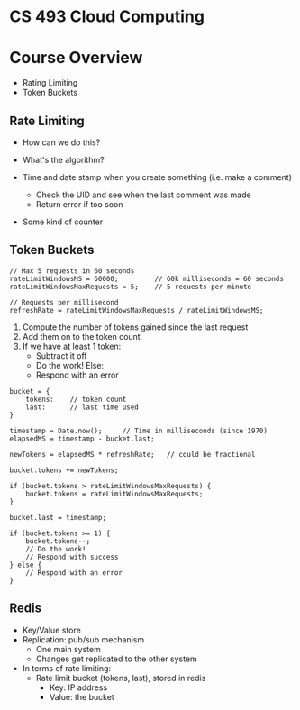 # CS 493 Cloud Computing

# Course Overview
- Rating Limiting
- Token Buckets

## Rate Limiting
- How can we do this?

- What's the algorithm?

- Time and date stamp when you create something (i.e. make a comment)
    - Check the UID and see when the last comment was made
    - Return error if too soon

- Some kind of counter

## Token Buckets

```
// Max 5 requests in 60 seconds
rateLimitWindowsMS = 60000;         // 60k milliseconds = 60 seconds
rateLimitWindowsMaxRequests = 5;    // 5 requests per minute

// Requests per millisecond
refreshRate = rateLimitWindowsMaxRequests / rateLimitWindowsMS;
```

1. Compute the number of tokens gained since the last request
2. Add them on to the token count
3. If we have at least 1 token:
    - Subtract it off
    - Do the work!
   Else:
    - Respond with an error

```
bucket = {
    tokens:    // token count
    last:      // last time used
}

timestamp = Date.now();     // Time in milliseconds (since 1970)
elapsedMS = timestamp - bucket.last;

newTokens = elapsedMS * refreshRate;   // could be fractional

bucket.tokens += newTokens;

if (bucket.tokens > rateLimitWindowsMaxRequests) {
    bucket.tokens = rateLimitWindowsMaxRequests;
}

bucket.last = timestamp;

if (bucket.tokens >= 1) {
    bucket.tokens--;
    // Do the work!
    // Respond with success
} else {
    // Respond with an error
}
```

## Redis

- Key/Value store
- Replication: pub/sub mechanism
    - One main system
    - Changes get replicated to the other system
- In terms of rate limiting:
    - Rate limit bucket (tokens, last), stored in redis
        - Key: IP address
        - Value: the bucket


 